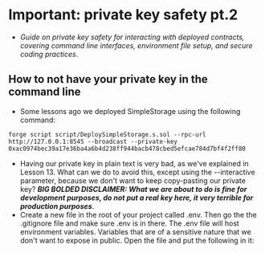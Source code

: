 # Important: private key safety pt.2
- *Guide on private key safety for interacting with deployed contracts, covering command line interfaces, environment file setup, and secure coding practices*.

## How to not have your private key in the command line
- Some lessons ago we deployed SimpleStorage using the following command: 
```
forge script script/DeploySimpleStorage.s.sol --rpc-url http://127.0.0.1:8545 --broadcast --private-key 0xac0974bec39a17e36ba4a6b4d238ff944bacb478cbed5efcae784d7bf4f2ff80
```

- Having our private key in plain text is very bad, as we've explained in Lesson 13. What can we do to avoid this, except using the --interactive parameter, because we don't want to keep copy-pasting our private key? ***BIG BOLDED DISCLAIMER: What we are about to do is fine for development purposes, do not put a real key here, it very terrible for production purposes***.
- Create a new file in the root of your project called .env. Then go the the .gitignore file and make sure .env is in there. The .env file will host environment variables. Variables that are of a sensitive nature that we don't want to expose in public. Open the file and put the following in it:
```
